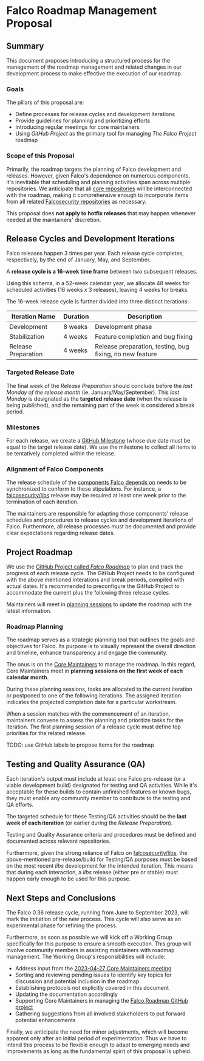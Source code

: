 # Falco Roadmap Management Proposal

## Summary 

This document proposes introducing a structured process for the management of the roadmap management and related changes in our development process to make effective the execution of our roadmap.

### Goals

The pillars of this proposal are:

- Define processes for release cycles and development iterations
- Provide guidelines for planning and prioritizing efforts
- Introducing regular meetings for core maintainers
- Using *GitHub Project* as the primary tool for managing *The Falco Project* roadmap


### Scope of this Proposal

Primarily, the roadmap targets the planning of Falco development and releases. However, given Falco's dependence on numerous components, it's inevitable that scheduling and planning activities span across multiple repositories. We anticipate that all [core repositories](https://github.com/falcosecurity/evolution#official) will be interconnected with the roadmap, making it comprehensive enough to incorporate items from all related [Falcosecurity repositories](https://github.com/falcosecurity) as necessary.

This proposal does **not apply to hotfix releases** that may happen whenever needed at the maintainers' discretion.

## Release Cycles and Development Iterations

Falco releases happen 3 times per year. Each release cycle completes, respectively, by the end of January, May, and September.

A **release cycle is a 16-week time frame** between two subsequent releases.

Using this schema, in a 52-week calendar year, we allocate 48 weeks for scheduled activities (16 weeks *x* 3 releases), leaving 4 weeks for breaks.

The 16-week release cycle is further divided into three distinct iterations:

| Iteration Name | Duration | Description |
|---------------|----------|-------------|
| Development | 8 weeks | Development phase |
| Stabilization | 4 weeks | Feature completion and bug fixing |
| Release Preparation | 4 weeks | Release preparation, testing, bug fixing, no new feature |

### Targeted Release Date

The final week of the *Release Preparation* should conclude before the *last Monday of the release month* (ie. January/May/September). This *last Monday* is designated as the **targeted release date** (when the release is being published), and the remaining part of the week is considered a break period.

### Milestones

For each release, we create a [GitHub Milestone](https://github.com/falcosecurity/falco/milestones) (whose due date must be equal to the target release date). We use the milestone to collect all items to be tentatively completed within the release. 

### Alignment of Falco Components

The release schedule of the [components Falco depends on](https://github.com/falcosecurity/falco/blob/master/RELEASE.md#falco-components-versioning) needs to be synchronized to conform to these stipulations. For instance, a [falcosecurity/libs](https://github.com/falcosecurity/libs) release may be required at least one week prior to the termination of each iteration.

The maintainers are responsible for adapting those components' release schedules and procedures to release cycles and development iterations of Falco. Furthermore, all release processes must be documented and provide clear expectations regarding release dates.

## Project Roadmap

We use the [GitHub Project called *Falco Roadmap*](https://github.com/orgs/falcosecurity/projects/5) to plan and track the progress of each release cycle. The GitHub Project needs to be configured with the above mentioned interations and break periods, compiled with actual dates. It's recommended to preconfigure the GitHub Project to accommodate the current plus the following three release cycles.

Maintainers will meet in [planning sessions](###roadmap-planning) to update the roadmap with the latest information.


### Roadmap Planning

The roadmap serves as a strategic planning tool that outlines the goals and objectives for Falco. Its purpose is to visually represent the overall direction and timeline, enhance transparency and engage the community.

The onus is on the [Core Maintainers](https://github.com/falcosecurity/evolution/blob/main/GOVERNANCE.md#core-maintainers) to manage the roadmap. In this regard, Core Maintainers meet in **planning sessions on the first week of each calendar month**. 

During these planning sessions, tasks are allocated to the current iteration or postponed to one of the following iterations. The assigned iteration indicates the projected completion date for a particular workstream.

When a session matches with the commencement of an iteration, maintainers convene to assess the planning and prioritize tasks for the iteration. The first planning session of a release cycle must define top priorities for the related release.

TODO: use GitHub labels to propose items for the roadmap

## Testing and Quality Assurance (QA)

Each iteration's output must include at least one Falco pre-release (or a viable development build) designated for testing and QA activities. While it's acceptable for these builds to contain unfinished features or known bugs, they must enable any community member to contribute to the testing and QA efforts.

The targeted schedule for these Testing/QA activities should be the **last week of each iteration** (or earlier during the *Release Preparation*).

Testing and Quality Assurance criteria and procedures must be defined and documented across relevant repositories.

Furthermore, given the strong reliance of Falco on [falcosecurity/libs](https://github.com/falcosecurity/libs), the above-mentioned pre-release/build for Testing/QA purposes must be based on the most recent *libs* development for the intended iteration. This means that during each interaction, a *libs* release (either pre or stable) must happen early enough to be used for this purpose.

## Next Steps and Conclusions

The Falco 0.36 release cycle, running from June to September 2023, will mark the initiation of the new process. This cycle will also serve as an experimental phase for refining the process.

Furthermore, as soon as possible we will kick off a Working Group specifically for this purpose to ensure a smooth execution. This group will involve community members in assisting maintainers with roadmap management. The Working Group's responsibilities will include:

- Address input from the [2023-04-27 Core Maintainers meeting](https://github.com/falcosecurity/community/blob/main/meeting-notes/2023-04-27-Falco-Roadmap-Discussion.md)
- Sorting and reviewing pending issues to identify key topics for discussion and potential inclusion in the roadmap
- Establishing protocols not explicitly covered in this document
- Updating the documentation accordingly
- Supporting Core Maintainers in managing the [Falco Roadmap GitHub project](https://github.com/orgs/falcosecurity/projects/5)
- Gathering suggestions from all involved stakeholders to put forward potential enhancements

Finally, we anticipate the need for minor adjustments, which will become apparent only after an initial period of experimentation. Thus we have to intend this process to be flexible enough to adapt to emerging needs and improvements as long as the fundamental spirit of this proposal is upheld.

